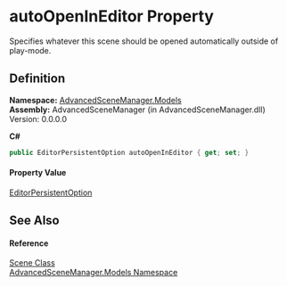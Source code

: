 # autoOpenInEditor Property


Specifies whatever this scene should be opened automatically outside of play-mode.



## Definition
**Namespace:** <a href="N_AdvancedSceneManager_Models">AdvancedSceneManager.Models</a>  
**Assembly:** AdvancedSceneManager (in AdvancedSceneManager.dll) Version: 0.0.0.0

**C#**
``` C#
public EditorPersistentOption autoOpenInEditor { get; set; }
```



#### Property Value
<a href="T_AdvancedSceneManager_Models_Enums_EditorPersistentOption">EditorPersistentOption</a>

## See Also


#### Reference
<a href="T_AdvancedSceneManager_Models_Scene">Scene Class</a>  
<a href="N_AdvancedSceneManager_Models">AdvancedSceneManager.Models Namespace</a>  
